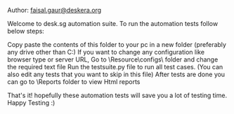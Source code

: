 Author: faisal.gaur@deskera.org

Welcome to desk.sg automation suite. To run the automation tests follow below steps:


Copy paste the contents of this folder to your pc in a new folder (preferably any drive other than C:)
If you want to change any configuration like browser type or server URL, Go to \Resource\configs\ folder and change the required text file
Run the testsuite.py file to run all test cases. (You can also edit any tests that you want to skip in this file)
After tests are done you can go to \Reports folder to view Html reports


That's it! hopefully these automation tests will save you a lot of testing time. Happy Testing :)